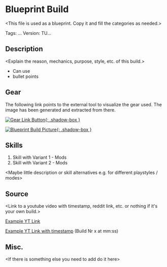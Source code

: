 # Blueprint Build

\<This file is used as a blueprint. Copy it and fill the categories as needed.>

Tags: ...
Version: TU...

## Description

\<Explain the reason, mechanics, purpose, style, etc. of this build.> 

* Can use
* bullet points

## Gear

The following link points to the external tool to visualize the gear used.
The image has been generated and extracted from there.

[![Gear Link Button]({{site.baseurl}}/assets/images/gear-button.png){: .shadow-box }](https://mxswat.github.io/mx-division-builds)

[![Blueprint Build Picture]({{site.baseurl}}/assets/images/blueprint-build.png){: .shadow-box }]({{site.baseurl}}/assets/images/blueprint-build.png)

## Skills

1. Skill with Variant 1 - Mods
2. Skill with Variant 2 - Mods

\<Maybe little description or skill alternatives e.g. for different playstyles / modes>

## Source

\<Link to a youtube video with timestamp, reddit link, etc. or nothing if it's your own build.>

[Example YT Link](https://youtu.be/dQw4w9WgXcQ)

[Example YT Link with timestamp](https://youtu.be/dQw4w9WgXcQ?t=89) (Build Nr x at mm:ss)

## Misc.

\<If there is something else you need to add do it here>
